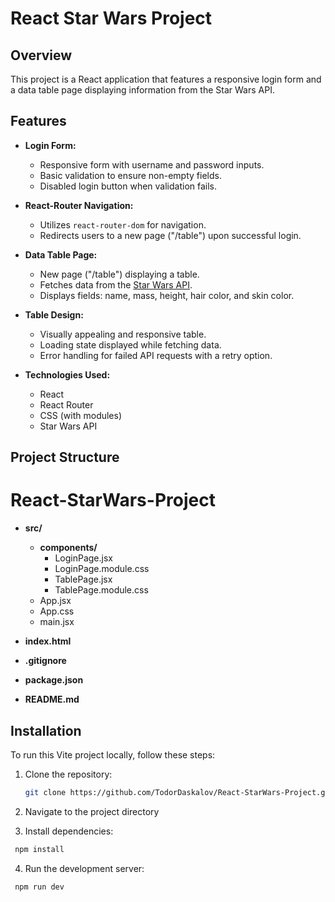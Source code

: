 # React Star Wars Project

## Overview

This project is a React application that features a responsive login form and a data table page displaying information from the Star Wars API.

## Features

- **Login Form:**
  - Responsive form with username and password inputs.
  - Basic validation to ensure non-empty fields.
  - Disabled login button when validation fails.

- **React-Router Navigation:**
  - Utilizes `react-router-dom` for navigation.
  - Redirects users to a new page ("/table") upon successful login.

- **Data Table Page:**
  - New page ("/table") displaying a table.
  - Fetches data from the [Star Wars API](https://swapi.dev/api/people).
  - Displays fields: name, mass, height, hair color, and skin color.

- **Table Design:**
  - Visually appealing and responsive table.
  - Loading state displayed while fetching data.
  - Error handling for failed API requests with a retry option.

- **Technologies Used:**
  - React
  - React Router
  - CSS (with modules)
  - Star Wars API

## Project Structure

# React-StarWars-Project

- **src/**
  - **components/**
    - LoginPage.jsx
    - LoginPage.module.css
    - TablePage.jsx
    - TablePage.module.css
  - App.jsx
  - App.css
  - main.jsx

- **index.html**

- **.gitignore**
- **package.json**
- **README.md**

## Installation

To run this Vite project locally, follow these steps:

1. Clone the repository:

   ```bash
   git clone https://github.com/TodorDaskalov/React-StarWars-Project.git

2. Navigate to the project directory

3. Install dependencies:

  ```bash
   npm install
  ```

4. Run the development server:

  ```bash
   npm run dev
